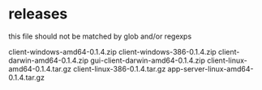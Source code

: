 # releases

this file should not be matched by glob and/or regexps

client-windows-amd64-0.1.4.zip
client-windows-386-0.1.4.zip
client-darwin-amd64-0.1.4.zip
gui-client-darwin-amd64-0.1.4.zip
client-linux-amd64-0.1.4.tar.gz
client-linux-386-0.1.4.tar.gz
app-server-linux-amd64-0.1.4.tar.gz

